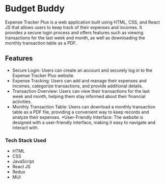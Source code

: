 # Budget Buddy

Expense Tracker Plus is a web application built using HTML, CSS, and React JS that allows users to keep track of their expenses and incomes. It provides a secure login process and offers features such as viewing transactions for the last week and month, as well as downloading the monthly transaction table as a PDF.

## Features 

* Secure Login: Users can create an account and securely log in to the Expense Tracker Plus website.
* Expense Tracking: Users can add and manage their expenses and incomes, categorize transactions, and provide additional details.
* Transaction Overview: Users can view their transactions for the last week and month, helping them stay informed about their financial activities.
* Monthly Transaction Table: Users can download a monthly transaction table as a PDF file, providing a convenient way to keep records and analyze their expenses.
*User-Friendly Interface: The website is designed with a user-friendly interface, making it easy to navigate and interact with.

### Tech Stack Used

* HTML
* CSS
* JavaScript
* React JS
* Redux
* MUI

